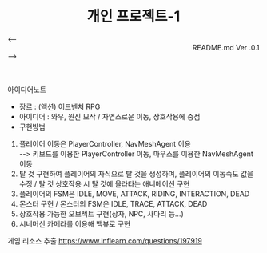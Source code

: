 <h1 div align="center">개인 프로젝트-1</div></h1>
<--<div align="right"> README.md Ver .0.1</div>-->
<br><br><br>

아이디어노트<br>
- 장르  : (액션) 어드벤처 RPG <br>
- 아이디어  : 와우, 원신 모작 / 자연스로운 이동, 상호작용에 중점<br>
- 구현방법<br>
1. 플레이어 이동은 PlayerController, NavMeshAgent 이용 <br>
   --> 키보드를 이용한 PlayerController 이동, 마우스를 이용한 NavMeshAgent 이동<br>
2. 탈 것 구현하여 플레이어의 자식으로 탈 것을 생성하며, 플레이어의 이동속도 값을 수정 /  탈 것 상호작용 시 탈 것에 올라타는 애니메이션 구현<br>
3. 플레이어의 FSM은 IDLE, MOVE, ATTACK, RIDING, INTERACTION, DEAD<br>
4. 몬스터 구현 / 몬스터의 FSM은 IDLE, TRACE, ATTACK, DEAD<br>
5. 상호작용 가능한 오브젝트 구현(상자, NPC, 사다리 등...)<br>
6. 시네머신 카메라를 이용해 백뷰로 구현

게임 리소스 추출
https://www.inflearn.com/questions/197919
